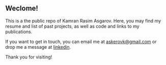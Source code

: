 ## Weclome!
This is a the public repo of Kamran Rasim Asgarov. Here, you may find my resume and list of past projects, as well as code and links to my publications.

If you want to get in touch, you can email me at askerovk@gmail.com or drop me a message at [linkedin](https://www.linkedin.com/in/k-r-asgarov/). 

Thank you for visiting!